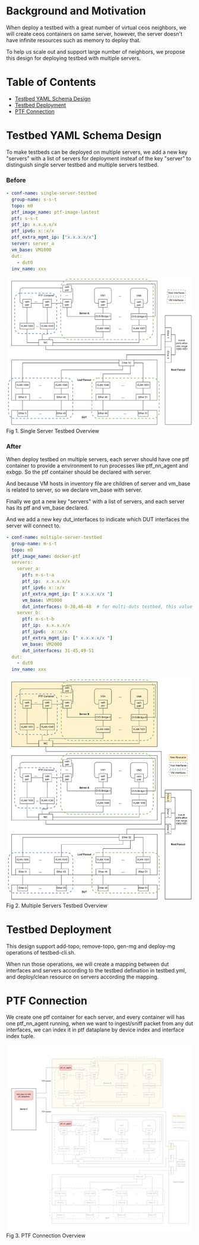 # Background and Motivation

When deploy a testbed with a great number of virtual ceos neighbors, we will create ceos containers on same server, however, the server doesn't have infinite resources such as memory to deploy that.

To help us scale out and support large number of neighbors, we propose this design for deploying testbed with multiple servers.

# Table of Contents
  - [Testbed YAML Schema Design](#Testbed-YAML-Schema-Design)
  - [Testbed Deployment](#Testbed-Deployment)
  - [PTF Connection](#PTF-Connection)

# Testbed YAML Schema Design
To make testbeds can be deployed on multiple servers, we add a new key "servers" with a list of servers for deployment insteaf of the key "server" to distinguish single server testbed and multiple servers testbed.

### Before
```yaml
- conf-name: single-server-testbed​
  group-name: s-s-t​
  topo: m0​
  ptf_image_name: ptf-image-lastest
  ptf: s-s-t​
  ptf_ip: x.x.x.x/x​
  ptf_ipv6: x::x/x​
  ptf_extra_mgmt_ip: ["x.x.x.x/x"]​
  server: server_a​
  vm_base: VM1000​
  dut:​
    - dut0​
  inv_name: xxx
```
![](img/single-server-testbed.png)
Fig 1. Single Server Testbed Overview

### After
When deploy testbed on multiple servers, each server should have one ptf container to provide a environment to run processes like ptf_nn_agent and exbgp. So the ptf container should be declared with server.

And because VM hosts in inventory file are children of server and vm_base is related to server, so we declare vm_base with server.

Finally we got a new key "servers" with a list of servers, and each server has its ptf and vm_base declared.

And we add a new key dut_interfaces to indicate which DUT interfaces the server will connect to.

```yaml
- conf-name: multiple-server-testbed​
  group-name: m-s-t​
  topo: m0​
  ptf_image_name: docker-ptf​
  servers:​
    server_a:​
      ptf: m-s-t-a​
      ptf_ip:  x.x.x.x/x​
      ptf_ipv6: x::x/x​
      ptf_extra_mgmt_ip: [" x.x.x.x/x "]​
      vm_base: VM1000​
      dut_interfaces: 0-30,46-48​  # for multi-duts testbed, this value will in format <dut_index>.<vlan_index|vlan_range>​
    server_b:​
      ptf: m-s-t-b​
      ptf_ip:  x.x.x.x/x​
      ptf_ipv6:  x::x/x​
      ptf_extra_mgmt_ip: [" x.x.x.x/x "]​
      vm_base: VM2000​
      dut_interfaces: 31-45,49-51​
  dut:​
    - dut0​
  inv_name: xxx
```

![](img/multi-servers-testbed.png)
Fig 2. Multiple Servers Testbed Overview

# Testbed Deployment
This design support add-topo, remove-topo, gen-mg and deploy-mg operations of testbed-cli.sh.

When run those operations, we will create a mapping between dut interfaces and servers according to the testbed defination in testbed.yml, and deploy/clean resource on servers according the mapping.


# PTF Connection
We create one ptf container for each server, and every container will has one ptf_nn_agent running, when we want to ingest/sniff packet from any dut interfaces, we can index it in ptf dataplane by device index and interface index tuple.

![](img/ptf-connection-on-multi-servers-testbed.png)
Fig 3. PTF Connection Overview
